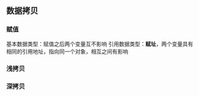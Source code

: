 ## 数据拷贝

### 赋值

基本数据类型：赋值之后两个变量互不影响
引用数据类型：**赋址**，两个变量具有相同的引用地址，指向同一个对象，相互之间有影响

### 浅拷贝



### 深拷贝
